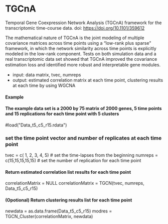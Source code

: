 # TGCnA
Temporal Gene Coexpression Network Analysis (TGCnA) framework for the
transcriptomic time-course data. doi: https://doi.org/10.1101/359612

The mathematical nature of TGCnA is the joint modeling of multiple
covariance matrices across time points using a “low-rank plus sparse" framework, in which the network
similarity across time points is explicitly modeled in the low-rank component. Tests on both simulation
data and a real transcriptomic data set showed that TGCnA improved the covariance estimation loss and
identiﬁed more robust and interpretable gene modules.

- input: data matrix, tvec, numreps
- output: estimated correlation matrix at each time point, clustering results at each time by using WGCNA

#### Example
#### The example data set is a 2000 by 75 matrix of 2000 genes, 5 time points and 15 replications for each time point with 5 clusters 
#load("Data_t5_c5_r15.rdata")
### set the time point vector and number of replicates at each time point
tvec    = c( 1, 2, 3, 4, 5) # set the time-lapses from the beginning
numreps = c(15,15,15,15,15) # set the number of replication for each time point


#### Return estimated correlation list results for each time point
correlationMatrix = NULL
correlationMatrix = TGCN(tvec, numreps, Data_t5_c5_r15)


#### (Opotional) Return clustering results list for each time point
newdata = as.data.frame(Data_t5_c5_r15)
modres  = TGCN_Cluster(correlationMatrix, newdata)
